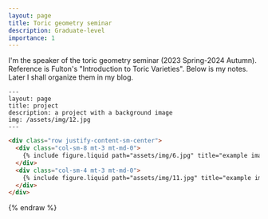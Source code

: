 ```yaml
---
layout: page
title: Toric geometry seminar
description: Graduate-level
importance: 1
---
```


I'm the speaker of the toric geometry seminar (2023 Spring-2024 Autumn). Reference is Fulton's "Introduction to Toric Varieties". Below is my notes. Later I shall organize them in my blog.

    ---
    layout: page
    title: project
    description: a project with a background image
    img: /assets/img/12.jpg
    ---

```html
<div class="row justify-content-sm-center">
  <div class="col-sm-8 mt-3 mt-md-0">
    {% include figure.liquid path="assets/img/6.jpg" title="example image" class="img-fluid rounded z-depth-1" %}
  </div>
  <div class="col-sm-4 mt-3 mt-md-0">
    {% include figure.liquid path="assets/img/11.jpg" title="example image" class="img-fluid rounded z-depth-1" %}
  </div>
</div>
```

{% endraw %}

